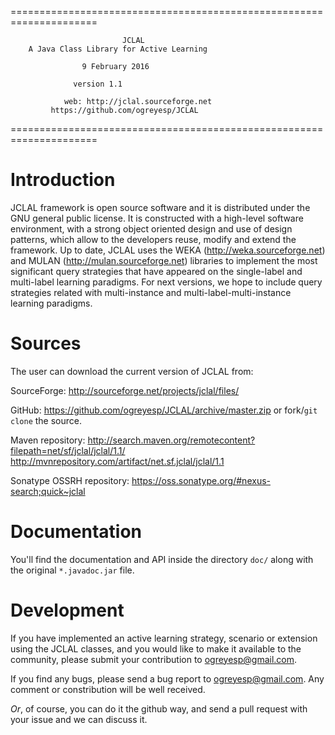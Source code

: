 =====================================================================
                                                                     
	                         JCLAL
		A Java Class Library for Active Learning 
                
		            9 February 2016

			      version 1.1
                                                                       		 
           	    web: http://jclal.sourceforge.net
			 https://github.com/ogreyesp/JCLAL          
=====================================================================

# Introduction

JCLAL framework is open source software and it is distributed under the GNU general public license. It is constructed with a high-level software environment, with a strong object oriented design and use of design patterns, which allow to the developers reuse, modify and extend the framework. Up to date, JCLAL uses the WEKA (http://weka.sourceforge.net) and MULAN (http://mulan.sourceforge.net) libraries to implement the most significant query strategies that have appeared on the single-label and multi-label learning paradigms. For next versions, we hope to include query strategies related with multi-instance and multi-label-multi-instance learning paradigms.

# Sources

The user can download the current version of JCLAL from:

 SourceForge: <http://sourceforge.net/projects/jclal/files/>

 GitHub: <https://github.com/ogreyesp/JCLAL/archive/master.zip> or fork/`git clone` the source.

 Maven repository: <http://search.maven.org/remotecontent?filepath=net/sf/jclal/jclal/1.1/>
		  <http://mvnrepository.com/artifact/net.sf.jclal/jclal/1.1>

 Sonatype OSSRH repository: <https://oss.sonatype.org/#nexus-search;quick~jclal>

# Documentation

You'll find the documentation and API inside the directory `doc/` along with the original `*.javadoc.jar` file.

# Development

If you have implemented an active learning strategy, scenario or extension using the JCLAL classes, and you would like to make it available to the community, please submit your contribution to ogreyesp@gmail.com.

If you find any bugs, please send a bug report to ogreyesp@gmail.com. Any comment or constribution will be well received.

*Or*, of course, you can do it the github way, and send a pull request with your issue and we can discuss it.
